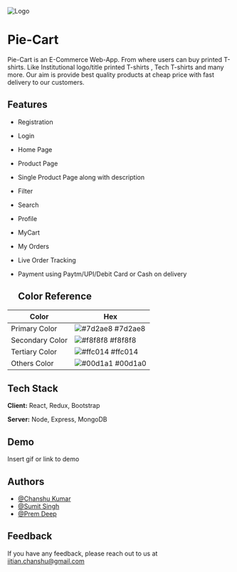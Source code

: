 
![Logo](https://dev-to-uploads.s3.amazonaws.com/uploads/articles/th5xamgrr6se0x5ro4g6.png)

    
# Pie-Cart
Pie-Cart is an E-Commerce Web-App. From where users can buy printed T-shirts.
Like Institutional logo/title printed T-shirts , Tech T-shirts and many more. Our aim is provide best quality products at cheap price with fast delivery to our customers.



## Features

- Registration
- Login
- Home Page
- Product Page
- Single Product Page along with description
- Filter
- Search
- Profile
- MyCart
- My Orders
- Live Order Tracking
- Payment using Paytm/UPI/Debit Card or Cash on delivery


  ## Color Reference

| Color             | Hex                                                                |
| ----------------- | ------------------------------------------------------------------ |
| Primary Color | ![#7d2ae8](https://via.placeholder.com/10/7d2ae8?text=+) #7d2ae8 |
| Secondary Color | ![#f8f8f8](https://via.placeholder.com/10/ffffff?text=+) #f8f8f8 |
| Tertiary Color | ![#ffc014](https://via.placeholder.com/10/ffc014?text=+) #ffc014 |
| Others Color | ![#00d1a1](https://via.placeholder.com/10/00b489?text=+) #00d1a0 |


## Tech Stack

**Client:** React, Redux, Bootstrap

**Server:** Node, Express, MongoDB

  
## Demo

Insert gif or link to demo

  
## Authors

- [@Chanshu Kumar](https://www.github.com/octokatherine)
- [@Sumit Singh](https://www.github.com/octokatherine)
- [@Prem Deep](https://www.github.com/octokatherine)

  
## Feedback

If you have any feedback, please reach out to us at iitian.chanshu@gmail.com

  